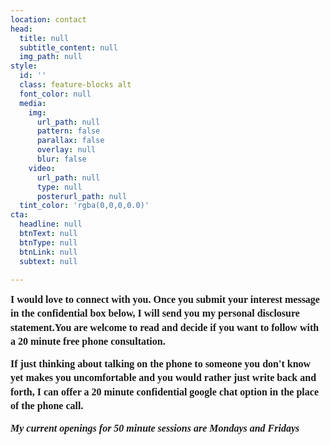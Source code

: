 ```yaml
---
location: contact
head:
  title: null
  subtitle_content: null
  img_path: null
style:
  id: ''
  class: feature-blocks alt
  font_color: null
  media:
    img:
      url_path: null
      pattern: false
      parallax: false
      overlay: null
      blur: false
    video:
      url_path: null
      type: null
      posterurl_path: null
  tint_color: 'rgba(0,0,0,0.0)'
cta:
  headline: null
  btnText: null
  btnType: null
  btnLink: null
  subtext: null

---
```

<div class="d-flex align-items-center justify-content-around row">
<div class="col-sm-10 col-md-8 col-lg-6">
<p dir="ltr" style="line-height: 1.38; margin-top: 0pt; margin-bottom: 0pt;"><strong><span style="font-size: 12pt;"><span style="font-family: Verdana; background-color: transparent; font-variant-numeric: normal; font-variant-east-asian: normal; vertical-align: baseline; white-space: pre-wrap;">I would love to connect with you. Once you submit your interest message in the confidential box below, I will send you my personal disclosure statement.You are welcome to read and decide if you want to follow with a 20 minute free phone consultation.&nbsp;</span></span></strong></p>
<p dir="ltr" style="line-height: 1.38; margin-top: 11pt; margin-bottom: 11pt;"><strong><span style="font-size: 12pt;"><span style="font-family: Verdana; background-color: transparent; font-variant-numeric: normal; font-variant-east-asian: normal; vertical-align: baseline; white-space: pre-wrap;">If just thinking about talking on the phone to someone you don't know yet makes you uncomfortable and you would rather just write back and forth, I can offer a 20 minute confidential google chat option in the place of the phone call.&nbsp;</span></span></strong></p>
<p dir="ltr" style="line-height: 1.38; margin-top: 11pt; margin-bottom: 11pt;"><em><span style="font-size: 12pt;"><span style="font-family: Verdana; background-color: transparent; font-variant-numeric: normal; font-variant-east-asian: normal; vertical-align: baseline; white-space: pre-wrap;"><strong>My current openings for 50 minute sessions are Mondays and Fridays</strong> </span></span></em></p>
<p>&nbsp;</p>
</div>
</div>
